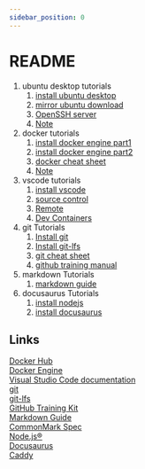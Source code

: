 ```yaml
---
sidebar_position: 0
---
```


# README

1. ubuntu desktop tutorials
    1. [install ubuntu desktop](https://ubuntu.com/tutorials/install-ubuntu-desktop#1-overview)
    2. [mirror ubuntu download](https://mirror.twds.com.tw/ubuntu-releases/)
    3. [OpenSSH server](https://documentation.ubuntu.com/server/how-to/security/openssh-server/)
    4. [Note](../general/openssh.md)
2. docker tutorials
    1. [install docker engine part1](https://docs.docker.com/engine/install/ubuntu/)
    2. [install docker engine part2](https://docs.docker.com/engine/install/linux-postinstall/)
    3. [docker cheat sheet](https://docs.docker.com/get-started/docker_cheatsheet.pdf)
    4. [Note](../general/docker.md)
3. vscode tutorials
    1. [install vscode](https://code.visualstudio.com/download)
    2. [source control](https://code.visualstudio.com/docs/sourcecontrol/overview)
    3. [Remote](https://code.visualstudio.com/docs/remote/remote-overview)
    4. [Dev Containers](https://code.visualstudio.com/docs/devcontainers/containers)
4. git Tutorials
    1. [Install git](https://git-scm.com/downloads)
    2. [Install git-lfs](https://github.com/git-lfs/git-lfs?utm_source=gitlfs_site&utm_medium=installation_link&utm_campaign=gitlfs#installing)
    3. [git cheat sheet](https://training.github.com/downloads/github-git-cheat-sheet.pdf)
    4. [github training manual](https://githubtraining.github.io/training-manual/book.pdf)
5. markdown Tutorials
    1. [markdown guide](https://www.markdownguide.org/)
6. docusaurus Tutorials
    1. [install nodejs](https://nodejs.org/en/download/package-manager)
    2. [install docusaurus](https://docusaurus.io/docs/installation)

## Links

[Docker Hub](https://hub.docker.com/)  
[Docker Engine](https://docs.docker.com/engine/)  
[Visual Studio Code documentation](https://code.visualstudio.com/docs)  
[git](https://git-scm.com/)  
[git-lfs](https://git-lfs.com/)  
[GitHub Training Kit](https://training.github.com/)  
[Markdown Guide](https://www.markdownguide.org/)  
[CommonMark Spec](https://spec.commonmark.org/)  
[Node.js®](https://nodejs.org/en)  
[Docusaurus](https://docusaurus.io/)  
[Caddy](https://github.com/caddyserver/caddy)  
